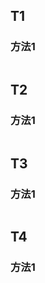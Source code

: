 ## T1



### 方法1

```cpp

```



## T2



### 方法1

```

```



## T3



### 方法1

```

```



## T4



### 方法1

```

```

